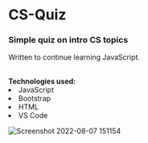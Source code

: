 # CS-Quiz
 
 ### Simple quiz on intro CS topics
 
 Written to continue learning JavaScript.

 <br>
 <b>Technologies used:</b>
 <li>JavaScript</li> 
 <li>Bootstrap</li> 
 <li>HTML</li>
 <li>VS Code</li>
 
![Screenshot 2022-08-07 151154](https://user-images.githubusercontent.com/96640218/183313220-e42dbede-2f4b-47d1-8b0e-1be8ada4b4d7.png)

